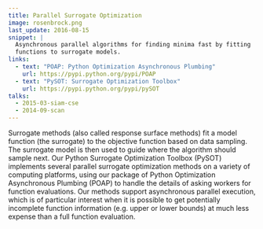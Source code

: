 ```yaml
---
title: Parallel Surrogate Optimization
image: rosenbrock.png
last_update: 2016-08-15
snippet: |
  Asynchronous parallel algorithms for finding minima fast by fitting
  functions to surrogate models.
links:
  - text: "POAP: Python Optimization Asynchronous Plumbing"
    url: https://pypi.python.org/pypi/POAP
  - text: "PySOT: Surrogate Optimization Toolbox"
    url: https://pypi.python.org/pypi/pySOT
talks:
  - 2015-03-siam-cse
  - 2014-09-scan
---
```


Surrogate methods (also called response surface methods) fit a model
function (the surrogate) to the objective function based on data
sampling.  The surrogate model is then used to guide where the algorithm
should sample next.  Our Python Surrogate Optimization Toolbox (PySOT)
implements several parallel surrogate optimization methods on a variety
of computing platforms, using our package of Python Optimization
Asynchronous Plumbing (POAP) to handle the details of asking workers
for function evaluations.  Our methods support asynchronous parallel
execution, which is of particular interest when it is possible to get
potentially incomplete function information (e.g. upper or lower bounds)
at much less expense than a full function evaluation.
